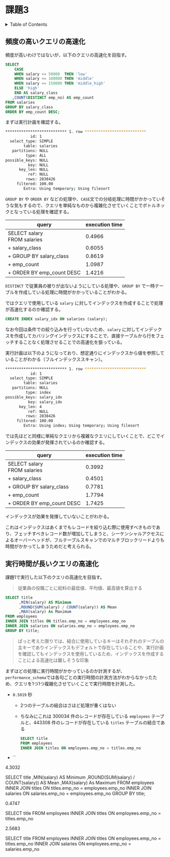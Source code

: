 # 課題3

<!-- START doctoc generated TOC please keep comment here to allow auto update -->
<!-- DON'T EDIT THIS SECTION, INSTEAD RE-RUN doctoc TO UPDATE -->
<details>
<summary>Table of Contents</summary>

- [頻度の高いクエリの高速化](#%E9%A0%BB%E5%BA%A6%E3%81%AE%E9%AB%98%E3%81%84%E3%82%AF%E3%82%A8%E3%83%AA%E3%81%AE%E9%AB%98%E9%80%9F%E5%8C%96)
- [実行時間が長いクエリの高速化](#%E5%AE%9F%E8%A1%8C%E6%99%82%E9%96%93%E3%81%8C%E9%95%B7%E3%81%84%E3%82%AF%E3%82%A8%E3%83%AA%E3%81%AE%E9%AB%98%E9%80%9F%E5%8C%96)

</details>
<!-- END doctoc generated TOC please keep comment here to allow auto update -->

## 頻度の高いクエリの高速化

頻度が高いわけではないが、以下のクエリの高速化を目指す。

```sql
SELECT
    CASE 
    WHEN salary <= 50000  THEN 'low'
    WHEN salary <= 100000 THEN 'middle'
    WHEN salary <= 150000 THEN 'middle_high'
    ELSE 'high'
    END AS salary_class
   ,COUNT(DISTINCT emp_no) AS emp_count
FROM salaries
GROUP BY salary_class
ORDER BY emp_count DESC;
```

まずは実行計画を確認する。

```bash
*************************** 1. row ***************************
           id: 1
  select_type: SIMPLE
        table: salaries
   partitions: NULL
         type: ALL
possible_keys: NULL
          key: NULL
      key_len: NULL
          ref: NULL
         rows: 2838426
     filtered: 100.00
        Extra: Using temporary; Using filesort
```

`GROUP BY` や `ORDER BY` などの処理や、`CASE`文での分岐処理に時間がかかっていそうな気もするので、クエリを単純なものから複雑化させていくことでボトルネックとなっている処理を確認する。

| query                          | execution time | 
| ------------------------------ | -------------- | 
| SELECT salary<br>FROM salaries | 0.4966         | 
| + salary_class                 | 0.6055         | 
| + GROUP BY salary_class        | 0.8619         | 
| + emp_count                    | 1.0987         | 
| + ORDER BY emp_count DESC      | 1.4216         | 

`DISTINCT` で従業員の被りが出ないようにしている処理や、`GROUP BY` で一時テーブルを作成している処理に時間がかかっていることがわかる。

ではクエリで使用している `salary` に対してインデックスを作成することで処理が高速化するのか確認する。

```sql
CREATE INDEX salary_idx ON salaries (salary);
```

なお今回は条件での絞り込みを行っていないため、`salary` に対してインデックスを作成してカバリングインデックスにすることで、直接テーブルから行をフェッチすることなく処理させることでの高速化を狙っている。

実行計画は以下のようになっており、想定通りにインデックスから値を参照していることがわかる（フルインデックススキャン）。

```bash
*************************** 1. row ***************************
           id: 1
  select_type: SIMPLE
        table: salaries
   partitions: NULL
         type: index
possible_keys: salary_idx
          key: salary_idx
      key_len: 4
          ref: NULL
         rows: 2838426
     filtered: 100.00
        Extra: Using index; Using temporary; Using filesort
```

では先ほどと同様に単純なクエリから複雑なクエリにしていくことで、どこでインデックスの効果が発揮されているのか確認する。

| query                          | execution time | 
| ------------------------------ | -------------- | 
| SELECT salary<br>FROM salaries | 0.3992         | 
| + salary_class                 | 0.4501         | 
| + GROUP BY salary_class        | 0.7781         | 
| + emp_count                    | 1.7794         | 
| + ORDER BY emp_count DESC      | 1.7425         | 

インデックスが効果を発揮していないことがわかる。

これはインデックスはあくまでもレコードを絞り込む際に使用すべきものであり、フェッチすべきレコード数が増加してしまうと、シーケンシャルアクセスによるオーバーヘッドが、フルテーブルスキャンでのマルチブロックリードよりも時間がかかってしまうためだと考えられる。

## 実行時間が長いクエリの高速化

課題1で実行した以下のクエリの高速化を目指す。

> 従業員の役職ごとに給料の最低値、平均値、最高値を算出する

```sql
SELECT title
      ,MIN(salary) AS Minimum
      ,ROUND(SUM(salary) / COUNT(salary)) AS Mean
      ,MAX(salary) As Maximum
FROM employees
INNER JOIN titles ON titles.emp_no = employees.emp_no
INNER JOIN salaries ON salaries.emp_no = employees.emp_no
GROUP BY title;
```

> ぱっと考えた限りでは、結合に使用しているキーはそれぞれのテーブルの主キーでありインデックスもデフォルトで存在していることや、実行計画を確認してもインデックスを使用しているため、インデックスを作成することによる高速化は難しそうな印象

まずはどの処理に実行時間がかかっているのか計測するが、`performance_schema`では各句ごとの実行時間の計測方法がわからなかったため、クエリを1つ1つ複雑化させていくことで実行時間を計測した。

- `0.5019` 秒
  - 2つのテーブルの結合はさほど処理が重くはない
  - ちなみにこれは 300034 件のレコードが存在している `employees` テーブルと、443308 件のレコードが存在している `titles` テーブルの結合である

    ```sql
    SELECT title
    FROM employees
    INNER JOIN titles ON employees.emp_no = titles.emp_no
    ```

- ``


4.3032

SELECT title
      ,MIN(salary) AS Minimum
      ,ROUND(SUM(salary) / COUNT(salary)) AS Mean
      ,MAX(salary) As Maximum
FROM employees
INNER JOIN titles ON titles.emp_no = employees.emp_no
INNER JOIN salaries ON salaries.emp_no = employees.emp_no
GROUP BY title;

0.4747

SELECT title
FROM employees
INNER JOIN titles ON employees.emp_no = titles.emp_no

2.5683

SELECT title
FROM employees
INNER JOIN titles ON employees.emp_no = titles.emp_no
INNER JOIN salaries ON employees.emp_no = salaries.emp_no